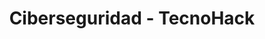 ---
layout: ciberseguridad_index
title: Ciberseguridad - TecnoHack
permalink: /ciberseguridad/
description: "Mantente al día con los últimos artículos sobre ciberseguridad y tecnología en TecnoHack."
---